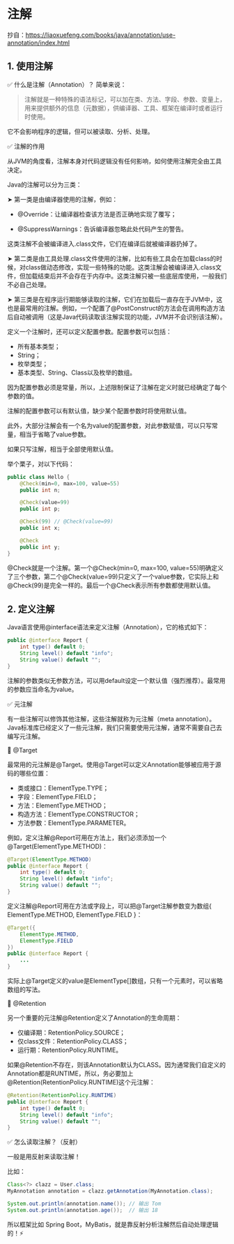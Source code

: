# 注解

抄自：https://liaoxuefeng.com/books/java/annotation/use-annotation/index.html

## 1. 使用注解

✅ 什么是注解（Annotation）？
简单来说：

> 注解就是一种特殊的语法标记，可以加在类、方法、字段、参数、变量上，用来提供额外的信息（元数据），供编译器、工具、框架在编译时或者运行时使用。

它不会影响程序的逻辑，但可以被读取、分析、处理。

✅ 注解的作用

从JVM的角度看，注解本身对代码逻辑没有任何影响，如何使用注解完全由工具决定。

Java的注解可以分为三类：

➤ 第一类是由编译器使用的注解，例如：

+ @Override：让编译器检查该方法是否正确地实现了覆写；

+ @SuppressWarnings：告诉编译器忽略此处代码产生的警告。

这类注解不会被编译进入.class文件，它们在编译后就被编译器扔掉了。

➤ 第二类是由工具处理.class文件使用的注解，比如有些工具会在加载class的时候，对class做动态修改，实现一些特殊的功能。这类注解会被编译进入.class文件，但加载结束后并不会存在于内存中。这类注解只被一些底层库使用，一般我们不必自己处理。

➤ 第三类是在程序运行期能够读取的注解，它们在加载后一直存在于JVM中，这也是最常用的注解。例如，一个配置了@PostConstruct的方法会在调用构造方法后自动被调用（这是Java代码读取该注解实现的功能，JVM并不会识别该注解）。

定义一个注解时，还可以定义配置参数。配置参数可以包括：

+ 所有基本类型；
+ String；
+ 枚举类型；
+ 基本类型、String、Class以及枚举的数组。

因为配置参数必须是常量，所以，上述限制保证了注解在定义时就已经确定了每个参数的值。

注解的配置参数可以有默认值，缺少某个配置参数时将使用默认值。

此外，大部分注解会有一个名为value的配置参数，对此参数赋值，可以只写常量，相当于省略了value参数。

如果只写注解，相当于全部使用默认值。

举个栗子，对以下代码：

```java
public class Hello {
    @Check(min=0, max=100, value=55)
    public int n;

    @Check(value=99)
    public int p;

    @Check(99) // @Check(value=99)
    public int x;

    @Check
    public int y;
}
```

@Check就是一个注解。第一个@Check(min=0, max=100, value=55)明确定义了三个参数，第二个@Check(value=99)只定义了一个value参数，它实际上和@Check(99)是完全一样的。最后一个@Check表示所有参数都使用默认值。

## 2. 定义注解

Java语言使用@interface语法来定义注解（Annotation），它的格式如下：

```java
public @interface Report {
    int type() default 0;
    String level() default "info";
    String value() default "";
}
```

注解的参数类似无参数方法，可以用default设定一个默认值（强烈推荐）。最常用的参数应当命名为value。

✅ 元注解

有一些注解可以修饰其他注解，这些注解就称为元注解（meta annotation）。Java标准库已经定义了一些元注解，我们只需要使用元注解，通常不需要自己去编写元注解。

📌 @Target

最常用的元注解是@Target。使用@Target可以定义Annotation能够被应用于源码的哪些位置：

+ 类或接口：ElementType.TYPE；
+ 字段：ElementType.FIELD；
+ 方法：ElementType.METHOD；
+ 构造方法：ElementType.CONSTRUCTOR；
+ 方法参数：ElementType.PARAMETER。

例如，定义注解@Report可用在方法上，我们必须添加一个@Target(ElementType.METHOD)：

```java
@Target(ElementType.METHOD)
public @interface Report {
    int type() default 0;
    String level() default "info";
    String value() default "";
}
```

定义注解@Report可用在方法或字段上，可以把@Target注解参数变为数组{ ElementType.METHOD, ElementType.FIELD }：

```java
@Target({
    ElementType.METHOD,
    ElementType.FIELD
})
public @interface Report {
    ...
}
```

实际上@Target定义的value是ElementType[]数组，只有一个元素时，可以省略数组的写法。

📌 @Retention

另一个重要的元注解@Retention定义了Annotation的生命周期：

+ 仅编译期：RetentionPolicy.SOURCE；
+ 仅class文件：RetentionPolicy.CLASS；
+ 运行期：RetentionPolicy.RUNTIME。

如果@Retention不存在，则该Annotation默认为CLASS。因为通常我们自定义的Annotation都是RUNTIME，所以，务必要加上@Retention(RetentionPolicy.RUNTIME)这个元注解：

```java
@Retention(RetentionPolicy.RUNTIME)
public @interface Report {
    int type() default 0;
    String level() default "info";
    String value() default "";
}
```

✅ 怎么读取注解？（反射）


一般是用反射来读取注解！

比如：
```java
Class<?> clazz = User.class;
MyAnnotation annotation = clazz.getAnnotation(MyAnnotation.class);

System.out.println(annotation.name()); // 输出 Tom
System.out.println(annotation.age());  // 输出 18

```

所以框架比如 Spring Boot，MyBatis，就是靠反射分析注解然后自动处理逻辑的！⚡





